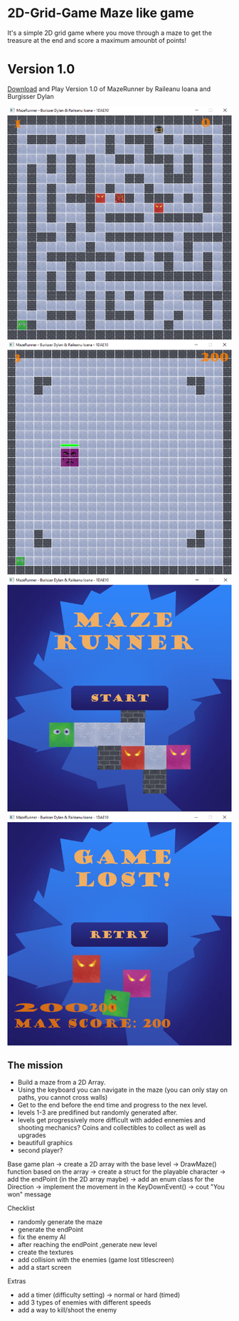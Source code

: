 # 2D-Grid-Game Maze like game
It's a simple 2D grid game where you move through a maze to get the treasure at the end and score a maximum amounbt of points!

# Version 1.0
[Download](https://github.com/DijiOfficial/2D-Grid-Game/releases/tag/MazeRunner_v1.0) and Play Version 1.0 of MazeRunner by Raileanu Ioana and Burgisser Dylan

![Level reference](Resources/level.PNG)
![Boss Room reference](Resources/bossRoom.PNG)
![Start Menu reference](Resources/menu.PNG)
![End Menu reference](Resources/endScreen.PNG)

## The mission

- Build a maze from a 2D Array.
- Using the keyboard you can navigate in the maze (you can only stay on paths, you cannot cross walls)
- Get to the end before the end time and progress to the nex level.
- levels 1-3 are predifined but randomly generated after.
- levels get progressively more difficult with added ennemies and shooting mechanics? Coins and collectibles to collect as well as upgrades
- beautifull graphics
- second player?

Base game plan
  -> create a 2D array with the base level
  -> DrawMaze() function based on the array
  -> create a struct for the playable character 
  -> add the endPoint (in the 2D array maybe)
  -> add an enum class for the Direction
  -> implement the movement in the KeyDownEvent()
  -> cout "You won" message

Checklist
 - randomly generate the maze
 - generate the endPoint 
 - fix the enemy AI 
 - after reaching the endPoint ,generate new level
 - create the textures
 - add collision with the enemies (game lost titlescreen)
 - add a start screen

Extras
 - add a timer (difficulty setting) -> normal or hard (timed)
 - add 3 types of enemies with different speeds
 - add a way to kill/shoot the enemy 


